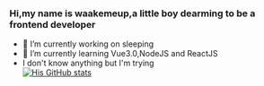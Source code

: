 ### Hi,my name is waakemeup,a little boy dearming to be a frontend developer 

- 🔭 I’m currently working on sleeping
- 🌱 I’m currently learning Vue3.0,NodeJS and ReactJS
- I don't know anything but I'm trying  
[![His GitHub stats](https://github-readme-stats.vercel.app/api?username=waakemeup&theme=tokyonight)](https://github.com/anuraghazra/github-readme-stats)
  
